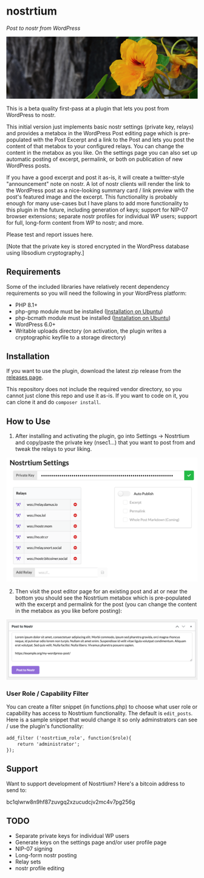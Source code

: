 # nostrtium
_Post to nostr from WordPress_

![](.wordpress-org/banner-1544x500.png)

This is a beta quality first-pass at a plugin that lets you post from WordPress to nostr.

This initial version just implements basic nostr settings (private key, relays) and provides a metabox in the WordPress Post editing page which is pre-populated with the Post Excerpt and a link to the Post and lets you post the content of that metabox to your configured relays. You can change the content in the metabox as you like. On the settings page you can also set up automatic posting of excerpt, permalink, or both on publication of new WordPress posts.

If you have a good excerpt and post it as-is, it will create a twitter-style "announcement" note on nostr. A lot of nostr clients will render the link to the WordPress post as a nice-looking summary card / link preview with the post's featured image and the excerpt. This functionality is probably enough for many use-cases but I have plans to add more functionality to this plugin in the future, including generation of keys; support for NIP-07 browser extensions; separate nostr profiles for individual WP users; support for full, long-form content from WP to nostr; and more.

Please test and report issues here.

[Note that the private key is stored encrypted in the WordPress database using libsodium cryptography.]

## Requirements
Some of the included libraries have relatively recent dependency requirements so you will need the following in your WordPress platform:
* PHP 8.1+
* php-gmp module must be installed ([Installation on Ubuntu](https://computingforgeeks.com/how-to-install-php-on-ubuntu-linux-system/))
* php-bcmath module must be installed ([Installation on Ubuntu](https://www.itsolutionstuff.com/post/ubuntu-php-bcmath-extension-install-commands-exampleexample.html))
* WordPress 6.0+
* Writable uploads directory (on activation, the plugin writes a cryptographic keyfile to a storage directory)

## Installation
If you want to use the plugin, download the latest zip release from the [releases page](https://github.com/pjv/nostrtium/releases).

This repository does not include the required vendor directory, so you cannot just clone this repo and use it as-is. If you want to code on it, you can clone it and do `composer install`.

## How to Use
1. After installing and activating the plugin, go into Settings -> Nostrtium and copy/paste the private key (nsec1...) that you want to post from and tweak the relays to your liking.

![Settings Page](.wordpress-org/screenshot-1.png)

2. Then visit the post editor page for an existing post and at or near the bottom you should see the Nostrtium metabox which is pre-populated with the excerpt and permalink for the post (you can change the content in the metabox as you like before posting):

![Settings Page](.wordpress-org/screenshot-2.png)

### User Role / Capability Filter
You can create a filter snippet (in functions.php) to choose what user role or capability has access to Nostrtium functionality. The default is `edit_posts`. Here is a sample snippet that would change it so only adminstrators can see / use the plugin's functionality:

````
add_filter ('nostrtium_role', function($role){
	return 'administrator';
});
````

## Support
Want to support development of Nostrtium? Here's a bitcoin address to send to:

bc1qlwrw8n9hf87zuvgq2xzucudcjv2mc4v7pg256g

## TODO
* Separate private keys for individual WP users
* Generate keys on the settings page and/or user profile page
* NIP-07 signing
* Long-form nostr posting
* Relay sets
* nostr profile editing